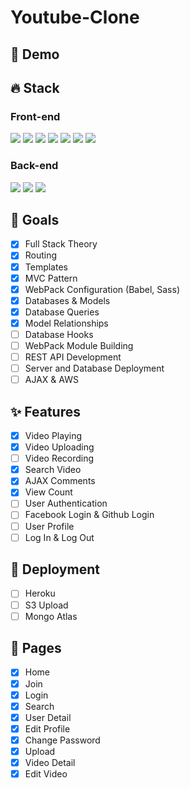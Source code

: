 # Youtube-Clone

## 🔗 Demo

## 🔥 Stack
### Front-end
<img src="https://img.shields.io/badge/HTML5-E34F26?style=for-the-badge&logo=HTML5&logoColor=white" /> <img src="https://img.shields.io/badge/CSS3-1572B6?style=for-the-badge&logo=CSS3&logoColor=white"/> 
<img src="https://img.shields.io/badge/Javascript-black?style=for-the-badge&logo=Javascript&logoColor=F7DF1E"/>
<img src="https://img.shields.io/badge/Pug-A86454?style=for-the-badge&logo=Pug&logoColor=white"/>
<img src="https://img.shields.io/badge/Babel-F9DC3E?style=for-the-badge&logo=Babel&logoColor=black"/>
<img src="https://img.shields.io/badge/Sass-CC6699?style=for-the-badge&logo=Sass&logoColor=white"/>
<img src="https://img.shields.io/badge/Webpack-blue?style=for-the-badge&logo=Webpack&logoColor=white"/>

### Back-end
<img src="https://img.shields.io/badge/Node.js-339933?style=for-the-badge&logo=Node.js&logoColor=white"/> <img src="https://img.shields.io/badge/Express-000000?style=for-the-badge&logo=Express&logoColor=white"/>
<img src="https://img.shields.io/badge/Mongodb-47A248?style=for-the-badge&logo=Mongodb&logoColor=white"/>

## 🌈 Goals
- [x] Full Stack Theory
- [x] Routing
- [x] Templates
- [x] MVC Pattern
- [x] WebPack Configuration (Babel, Sass)
- [x] Databases & Models
- [x] Database Queries
- [x] Model Relationships
- [ ] Database Hooks
- [ ] WebPack Module Building
- [ ] REST API Development
- [ ] Server and Database Deployment
- [ ] AJAX & AWS

## ✨ Features
- [x] Video Playing
- [x] Video Uploading
- [ ] Video Recording
- [x] Search Video
- [x] AJAX Comments
- [x] View Count
- [ ] User Authentication
- [ ] Facebook Login & Github Login
- [ ] User Profile
- [ ] Log In & Log Out

## 🚀 Deployment
- [ ] Heroku
- [ ] S3 Upload
- [ ] Mongo Atlas

## 📑 Pages
- [x] Home
- [x] Join
- [x] Login
- [x] Search
- [x] User Detail
- [x] Edit Profile
- [x] Change Password
- [x] Upload
- [x] Video Detail
- [x] Edit Video
